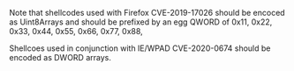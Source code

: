 Note that shellcodes used with Firefox CVE-2019-17026 should be encoced as Uint8Arrays and should be prefixed by an egg QWORD of 0x11, 0x22, 0x33, 0x44, 0x55, 0x66, 0x77, 0x88,

Shellcoes used in conjunction with IE/WPAD CVE-2020-0674 should be encoded as DWORD arrays.
